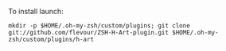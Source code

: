 To install launch:

`mkdir -p $HOME/.oh-my-zsh/custom/plugins; git clone git://github.com/flevour/ZSH-H-Art-plugin.git $HOME/.oh-my-zsh/custom/plugins/h-art`